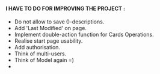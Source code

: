 ﻿
#### I HAVE TO DO FOR IMPROVING THE PROJECT :

* Do not allow to save 0-descriptions.
* Add 'Last Modified' on page.
* Implement double-action function for Cards Operations.
* Realise start page usability.
* Add authorisation.
* Think of multi-users.
* Think of Model again =)
* 